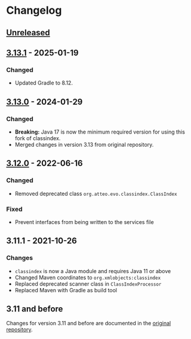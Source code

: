 # Changelog

## [Unreleased]

## [3.13.1] - 2025-01-19
### Changed
- Updated Gradle to 8.12.

## [3.13.0] - 2024-01-29
### Changed
- **Breaking:** Java 17 is now the minimum required version for using this fork of classindex.
- Merged changes in version 3.13 from original repository.

## [3.12.0] - 2022-06-16
### Changed
- Removed deprecated class `org.atteo.evo.classindex.ClassIndex`

### Fixed
- Prevent interfaces from being written to the services file

## 3.11.1 - 2021-10-26
### Changes
- `classindex` is now a Java module and requires Java 11 or above
- Changed Maven coordinates to `org.xmlobjects:classindex`
- Replaced deprecated scanner class in `ClassIndexProcessor`
- Replaced Maven with Gradle as build tool

## 3.11 and before
Changes for version 3.11 and before are documented in the [original repository](https://github.com/atteo/classindex/blob/master/CHANGES.md).

[Unreleased]: https://github.com/xmlobjects/classindex/compare/v3.13.1..HEAD
[3.13.1]: https://github.com/xmlobjects/classindex/releases/tag/v3.13.1
[3.13.0]: https://github.com/xmlobjects/classindex/releases/tag/v3.13.0
[3.12.0]: https://github.com/xmlobjects/classindex/releases/tag/v3.12.0